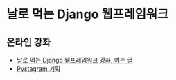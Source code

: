 날로 먹는 Django 웹프레임워크
================

온라인 강좌
---------

* [날로 먹는 Django 웹프레임워크 강좌, 여는 글](http://blog.hannal.net/start_with_django_webframework_00/)
* [Pystagram 기획](http://blog.hannal.net/start_with_django_webframework_01/)


